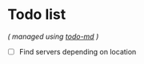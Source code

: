 # Todo list

_\( managed using [todo-md](https://github.com/Hypercubed/todo-md) \)_

- [ ] Find servers depending on location